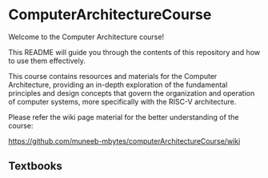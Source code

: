 # ComputerArchitectureCourse

Welcome to the Computer Architecture course! 

This README will guide you through the contents of this repository and how to use them effectively.

This course contains resources and materials for the Computer Architecture, providing an in-depth exploration of the fundamental principles and design concepts that govern the organization and operation of computer systems, more specifically with the RISC-V architecture.

Please refer the wiki page material for the better understanding of the course:


https://github.com/muneeb-mbytes/computerArchitectureCourse/wiki

## Textbooks
